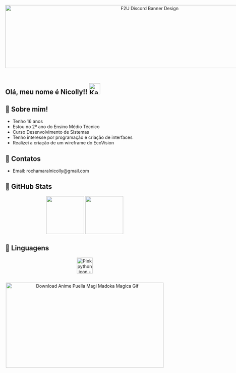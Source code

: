 <p align="center">
<img src="https://i.pinimg.com/736x/b9/38/d0/b938d0933809da5d22208607a7fc33d6.jpg" jsaction="" class="sFlh5c FyHeAf iPVvYb" style="max-width: 800px; height: 200px; margin: 19px 0px; width: 900px;" alt="F2U Discord Banner Design" jsname="kn3ccd">

## Olá, meu nome é Nicolly!! <img src="https://media3.giphy.com/media/10a8AOSeP6Rqfu/200w.gif?cid=6c09b952gwfc0o691vuni84io29wdlni5kefujtie274d5ga&amp;ep=v1_stickers_search&amp;rid=200w.gif&amp;ct=s" jsaction="" class="sFlh5c FyHeAf iPVvYb" style="max-width: 35px; height: 35px; margin: 0px; width: 35px;" alt="Kawaii Pink Stickers - Find &amp; Share on GIPHY" jsname="kn3ccd">

## 🐇 Sobre mim!
<ul>
  <li>Tenho 16 anos</li>
  <li>Estou no 2º ano do Ensino Médio Técnico</li>
  <li>Curso Desenvolvimento de Sistemas</li>
  <li>Tenho interesse por programação e criação de interfaces</li>
  <li>Realizei a criação de um wireframe do EcoVision</li>
</ul>

## 🐇 Contatos
<ul>
 <li>Email: rochamaralnicolly@gmail.com</li>
</ul>



## 🐇 GitHub Stats
<p align="center">
<img height="120em" src="https://github-readme-stats.vercel.app/api?username=Nicolly-Amrl&show_icons=true&hide_title=false&title_color=f5a9c0&icon_color=f5a9c0&text_color=f5a9c0&bg_color=ffe6f0&border_color=f5a9c0" />
<img height="120em" src="https://github-readme-stats.vercel.app/api/top-langs/?username=Nicolly-Amrl&layout=compact&title_color=f5a9c0&text_color=f5a9c0&bg_color=ffe6f0&border_color=f5a9c0" />

## 🐇 Linguagens
<p align="center">
<img src="https://encrypted-tbn0.gstatic.com/images?q=tbn:ANd9GcTYqsG2h-f-ZjkiLrOCvyF-k3lwvJCewrGEaA&amp;s" class="sFlh5c FyHeAf" alt="Pink python icon - Free pink site logo icons" jsname="JuXqh" style="max-width: 50px; width: 50px; height: 50px; margin: 0px;" data-ilt="1746549127958">
 
##
<p align="center">  
<img src="https://giffiles.alphacoders.com/156/156536.gif" jsaction="" class="sFlh5c FyHeAf iPVvYb" style="max-width: 500px; height: 270px; margin: 0px; width: 500px;" alt="Download Anime Puella Magi Madoka Magica Gif" jsname="kn3ccd">
